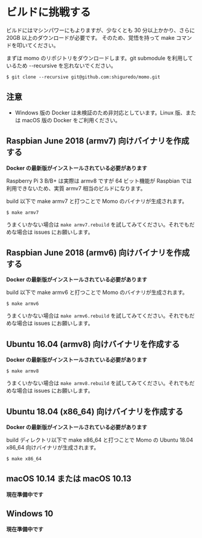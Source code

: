 # ビルドに挑戦する

ビルドにはマシンパワーにもよりますが、少なくとも 30 分以上かかり、さらに 20GB 以上のダウンロードが必要です。
そのため、覚悟を持って make コマンドを叩いてください。

まずは momo のリポジトリをダウンロードします。git submodule を利用しているため --recursive を忘れないでください。

```shell
$ git clone --recursive git@github.com:shiguredo/momo.git
```

## 注意

- Windows 版の Docker は未検証のため非対応としています。Linux 版、または macOS 版の Docker をご利用ください。

## Raspbian June 2018 (armv7) 向けバイナリを作成する

**Docker の最新版がインストールされている必要があります**

Raspberry Pi 3 B/B+ は実際は armv8 ですが 64 ビット機能が Raspbian では利用できないため、実質 armv7 相当のビルドになります。

build 以下で make armv7 と打つことで Momo のバイナリが生成されます。

```shell
$ make armv7
```

うまくいかない場合は `make armv7.rebuild` を試してみてください。それでもだめな場合は issues にお願いします。

## Raspbian June 2018 (armv6) 向けバイナリを作成する

**Docker の最新版がインストールされている必要があります**

build 以下で make armv6 と打つことで Momo のバイナリが生成されます。

```shell
$ make armv6
```

うまくいかない場合は `make armv6.rebuild` を試してみてください。それでもだめな場合は issues にお願いします。

## Ubuntu 16.04 (armv8) 向けバイナリを作成する

**Docker の最新版がインストールされている必要があります**

```shell
$ make armv8
```

うまくいかない場合は `make armv8.rebuild` を試してみてください。それでもだめな場合は issues にお願いします。

## Ubuntu 18.04 (x86_64) 向けバイナリを作成する

**Docker の最新版がインストールされている必要があります**

build ディレクトリ以下で make x86_64 と打つことで Momo の Ubuntu 18.04 x86_64 向けバイナリが生成されます。

```shell
$ make x86_64
```

## macOS 10.14 または macOS 10.13

**現在準備中です**

## Windows 10

**現在準備中です**

